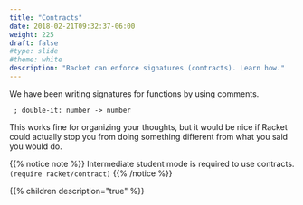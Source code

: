 ```yaml
---
title: "Contracts"
date: 2018-02-21T09:32:37-06:00
weight: 225
draft: false
#type: slide
#theme: white
description: "Racket can enforce signatures (contracts). Learn how."
---
```


We have been writing signatures for functions by using comments.

     ; double-it: number -> number
     
This works fine for organizing your thoughts, but it would be nice if
Racket could actually stop you from doing something different from
what you said you would do. 

{{% notice note %}}
Intermediate student mode is required to use contracts. 
`(require racket/contract)`
{{% /notice %}}

{{% children description="true" %}}

